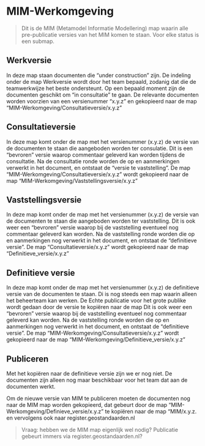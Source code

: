 MIM-Werkomgeving
================

>   Dit is de MIM (Metamodel Informatie Modellering) map waarin alle
>   pre-publicatie versies van het MIM komen te staan. Voor elke status is een
>   submap.

Werkversie
----------

In deze map staan documenten die “under construction” zijn. De indeling onder de
map Werkversie wordt door het team bepaald, zodanig dat die de teamwerkwijze het
beste ondersteunt. Op een bepaald moment zijn de documenten geschikt om “in
consultatie” te gaan. De relevante documenten worden voorzien van een
versienummer “x.y.z” en gekopieerd naar de map
“MIM-Werkomgeving/Consultatieversie/x.y.z”

Consultatieversie
-----------------

In deze map komt onder de map met het versienummer (x.y.z) de versie van de
documenten te staan die aangeboden worden ter consulatie. Dit is een “bevroren”
versie waarop commentaar geleverd kan worden tijdens de consultatie. Na de
consultatie ronde worden de op en aanmerkingen verwerkt in het document, en
ontstaat de “versie te vaststelling”. De map
“MIM-Werkomgeving/Consultatieversie/x.y.z” wordt gekopieerd naar de map
“MIM-Werkomgeving/Vaststellingsversie/x.y.z”

Vaststellingsversie
-------------------

In deze map komt onder de map met het versienummer (x.y.z) de versie van de
documenten te staan die aangeboden worden ter vaststelling. Dit is ook weer een
“bevroren” versie waarop bij de vaststelling eventueel nog commentaar geleverd
kan worden. Na de vaststelling ronde worden die op en aanmerkingen nog verwerkt
in het document, en ontstaat de “definitieve versie”. De map
“Consultatieversie/x.y.z” wordt gekopieerd naar de map
“Definitieve_versie/x.y.z”

Definitieve versie
------------------

In deze map komt onder de map met het versienummer (x.y.z) de definitieve versie
van de documenten te staan. Di is nog steeds een map waarin alleen het
beheerteam kan werken. De Echte publicatie voor het grote publike wordt gedaan
door de versie te kopiëren naar de map Dit is ook weer een “bevroren” versie
waarop bij de vaststelling eventueel nog commentaar geleverd kan worden. Na de
vaststelling ronde worden die op en aanmerkingen nog verwerkt in het document,
en ontstaat de “definitieve versie”. De map
“MIM-Werkomgeving/Consultatieversie/x.y.z” wordt gekopieerd naar de map
“MIM-Werkomgeving/Definitieve_versie/x.y.z”

Publiceren
----------

Met het kopiëren naar de definitieve versie zijn we er nog niet. De documenten
zijn alleen nog maar beschikbaar voor het team dat aan de documenten werkt.

Om de nieuwe versie van MIM te publiceren moeten de documenten nog naar de MIM
map worden gekopieerd, dat gebeurt door de map
“MIM-Werkomgeving/Definieve_versie/x.y.z” te kopiëren naar de map “MIM/x.y.z. en
vervolgens ook naar register.geostandaarden.nl

>   Vraag: hebben we de MIM map eigenlijk wel nodig? Publicatie gebeurt immers
>   via register.geostandaarden.nl?
